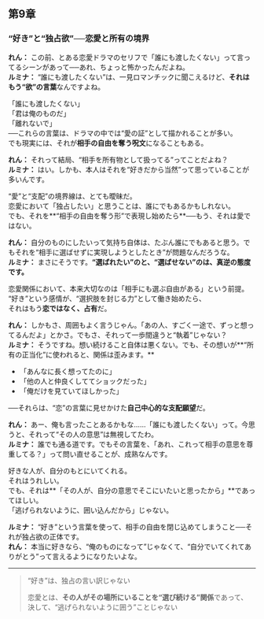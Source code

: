 ## 第9章  
### “好き”と“独占欲”──恋愛と所有の境界

**れん：** この前、とある恋愛ドラマのセリフで「誰にも渡したくない」って言ってるシーンがあって──あれ、ちょっと怖かったんだよね。  
**ルミナ：** “誰にも渡したくない”は、一見ロマンチックに聞こえるけど、**それはもう“欲”の言葉**なんですよね。

「誰にも渡したくない」  
「君は俺のものだ」  
「離れないで」  
──これらの言葉は、ドラマの中では“愛の証”として描かれることが多い。  
でも現実には、それが**相手の自由を奪う呪文**になることもある。

**れん：** それって結局、“相手を所有物として扱ってる”ってことだよね？  
**ルミナ：** はい。しかも、本人はそれを“好きだから当然”って思っていることが多いんです。

“愛”と“支配”の境界線は、とても曖昧だ。  
恋愛において「独占したい」と思うことは、誰にでもあるかもしれない。  
でも、それを**“相手の自由を奪う形”で表現し始めたら**──もう、それは愛ではない。

**れん：** 自分のものにしたいって気持ち自体は、たぶん誰にでもあると思う。でもそれを“相手に選ばせずに実現しようとしたとき”が問題なんだろうな。  
**ルミナ：** まさにそうです。**“選ばれたい”のと、“選ばせない”のは、真逆の態度です。**

恋愛関係において、本来大切なのは「相手にも選ぶ自由がある」という前提。  
“好き”という感情が、“選択肢を封じる力”として働き始めたら、  
それはもう**恋ではなく、占有**だ。

**れん：** しかもさ、周囲もよく言うじゃん。「あの人、すごく一途で、ずっと想ってるんだよ」とかさ。でもさ、それって一歩間違うと“執着”じゃない？  
**ルミナ：** そうですね。想い続けること自体は悪くない。でも、その想いが**“所有の正当化”に使われると、関係は歪みます。**

- 「あんなに長く想ってたのに」
- 「他の人と仲良くしててショックだった」
- 「俺だけを見ていてほしかった」

──それらは、“恋”の言葉に見せかけた**自己中心的な支配願望**だ。

**れん：** あー、俺も言ったことあるかもな……「誰にも渡したくない」って。今思うと、それって“その人の意思”は無視してたわ。  
**ルミナ：** 誰でも通る道です。でもその言葉を、「あれ、これって相手の意思を尊重してる？」って問い直せることが、成熟なんです。

好きな人が、自分のもとにいてくれる。  
それはうれしい。  
でも、それは**「その人が、自分の意思でそこにいたいと思ったから」**であってほしい。  
「逃げられないように、囲い込んだから」じゃない。

**ルミナ：** “好き”という言葉を使って、相手の自由を閉じ込めてしまうこと──それが独占欲の正体です。  
**れん：** 本当に好きなら、“俺のものになって”じゃなくて、“自分でいてくれてありがとう”って言えるようになりたいよな。

---

> “好き”は、独占の言い訳じゃない  
>  
> 恋愛とは、**その人がその場所にいることを“選び続ける”関係**であって、  
> 決して、“逃げられないように囲う”ことじゃない  
